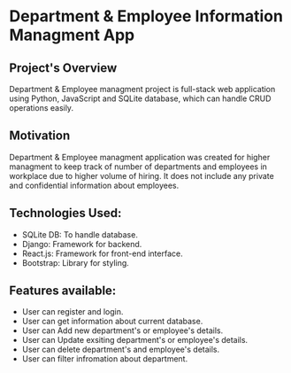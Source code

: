 # Department & Employee Information Managment App

## Project's Overview

Department & Employee managment project is full-stack web application using Python, JavaScript and SQLite database, which can handle CRUD operations easily.

## Motivation

Department & Employee managment application was created for higher managment to keep track of number of departments and employees in workplace due to higher volume of hiring. It does not include any private and confidential information about employees.

## Technologies Used:

- SQLite DB: To handle database.
- Django: Framework for backend.
- React.js: Framework for front-end interface.
- Bootstrap: Library for styling.

## Features available:

- User can register and login.
- User can get information about current database.
- User can Add new department's or employee's details.
- User can Update exsiting department's or employee's details.
- User can delete department's and employee's details.
- User can filter infromation about department.

